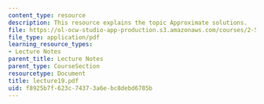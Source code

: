 ```yaml
---
content_type: resource
description: This resource explains the topic Approximate solutions.
file: https://ol-ocw-studio-app-production.s3.amazonaws.com/courses/2-58j-radiative-transfer-spring-2006/f8925b7f623c74373a6ebc8debd6785b_lecture19.pdf
file_type: application/pdf
learning_resource_types:
- Lecture Notes
parent_title: Lecture Notes
parent_type: CourseSection
resourcetype: Document
title: lecture19.pdf
uid: f8925b7f-623c-7437-3a6e-bc8debd6785b
---
```

